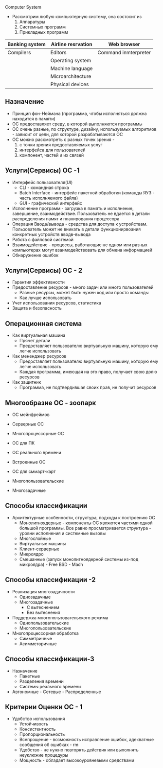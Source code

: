 Computer System
- Рассмотрим любую компьютерную систему, она состосит из
	1. Аппаратуры
	2. Системных программ
	3. Прикладных программ

| Banking system | Airline resrvation | Web browser          |
| -------------- | ------------------ | -------------------- |
| Compilers      | Editors            | Command inmterpreter |
|                | Operating system   |                      |
|                | Machine language   |                      |
|                | Microarchitecture  |                      |
|                | Physical devices   |                      |
## Назначение
- Принцип фон-Неймана (программа, чтобы исполняться должна находится в памяти)
- ОС предоставляет среду, в которой выполняются программы
- ОС очень разные, по структуре, дизайну, используемых алгоритмов - зависит от цели, для которой разрабатываются ОС
- ОС можно рассмотреть с разных точек зрения -
	1. с точки зрения предоставляемых услуг
	2. интерфейса для пользователей
	3. компонент, частей и их связей

## Услуги(Сервисы) ОС -1
- Интерфейс пользователя(UI)
	- CLI - командная строка
	- Batch Interface - интерфейс пакетной обработки (команды ЯУЗ - часть исполняемого файла)
	- GUI - графический интерфейс
- Исполнение программ - загрузка в память и исполнение, завершение, взаимодействие. Пользователь не вдается в детали распределения памят и планирования процессора
- Операция Ввода/вывода - средства для доступа к устройствам. Пользователь может не вникать в детали функционирвоания конкретных устройств вводв-вывода
- Работа с файловой системой
- Взаимодействие - процессы, работающие не одном или разных компьютерах могут взаимодействовать для обмена информацией
- Обнаружение ошибок

## Услуги(Сервисы) ОС - 2
- Гарантия эффективности
- Предоставление ресурсов - много задач или много пользователей
	-  Разные ресурсы, может быть нужен код или просто команды
	- Как лучше использовать
- Учет использования ресурсов, статистика
- Защита и безопасность

## Операционная система
- Как виртуальная машина
	-  Прячет детали
	- Предоставляет пользователю виртуальную машину, которую ему легче использовать
- Как мененджер ресурсов
	- Предоставляет пользователю виртуальную машину, которую ему легче использовать
	- Каждая программа, имеющая на это право, получает свою долю ресурсов
- Как защитник
	- Программа, не подтвердившая своих прав, не получит ресурсов

## Многообразие ОС - зоопарк
- ОС мейнфреймов
- Серверные ОС
- Многопроцессорные ОС
- ОС для ПК
- ОС реального времени
- Встроенные ОС
- ОС для сммарт-карт

- Многопользовательские
- Многозадачные

## Способы классификации
- Архитектурные особенности, структура, подходы к построению ОС
	- Монолитноядерные - компоненты ОС являются частями одной большой программы. Все равно просматривается структура - уровни исполнения и системные вызовы
	- Многослойные
	- Виртуальные машины
	- Клиент-серверные
	- Микроядро
	- Смешанные (запуск монолитноядерной системы из-под микроядра) - Free BSD - Mach
## Способы классификации -2
- Реализация многозадачности
	- Однозадачные
	- Многозадачные
		- С вытеснением
		- Без вытеснения
- Поддержка многопользовательского режима
	- Однопользовательские
	- Многопользовательские
- Многопроцессорная обработка
	- Симметричные
	- Асимметоричные

## Способы классификации-3
- Назначение
	- Пакетные
	- Разделения времени
	- Системы реального времени
- Автономные - Сетевые - Распределенные

## Критерии Оценки ОС - 1
- Удобство использования
	- Устойчивость 
	- Консистентность
	- Пропорциональность
	- Всепрощение - возможность исправление ошибок, адекватные сообщения об ошибках - rm
	- Удобство - не нужно повторять действия или выполнять неуклюжие процедуры
	- Мощность - обладает высокоуровневыми средствами
